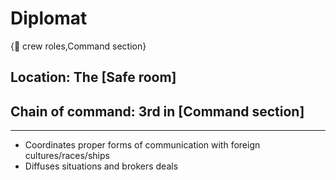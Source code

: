 # Diplomat

{💼 crew roles,Command section}

## **Location:** The [Safe room]
## **Chain of command:** 3rd in [Command section]

---

- Coordinates proper forms of communication with foreign cultures/races/ships
- Diffuses situations and brokers deals
